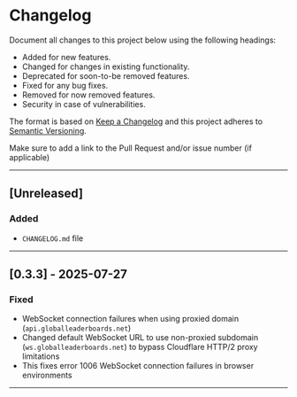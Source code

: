 # Changelog
Document all changes to this project below using the following headings:

- Added
  for new features.
- Changed
  for changes in existing functionality.
- Deprecated
  for soon-to-be removed features.
- Fixed
  for any bug fixes.
- Removed
  for now removed features.
- Security
  in case of vulnerabilities.

The format is based on [Keep a Changelog](http://keepachangelog.com/en/1.0.0/)
and this project adheres to [Semantic Versioning](http://semver.org/spec/v2.0.0.html).

Make sure to add a link to the Pull Request and/or issue number (if applicable)

-------------------------------------------------------------------------------

<a name="unreleased"></a>
## [Unreleased]

### Added
- `CHANGELOG.md` file

-------------------------------------------------------------------------------

<a name="0.3.3"></a>
## [0.3.3] - 2025-07-27

### Fixed
- WebSocket connection failures when using proxied domain (`api.globalleaderboards.net`)
- Changed default WebSocket URL to use non-proxied subdomain (`ws.globalleaderboards.net`) to bypass Cloudflare HTTP/2 proxy limitations
- This fixes error 1006 WebSocket connection failures in browser environments

-------------------------------------------------------------------------------

